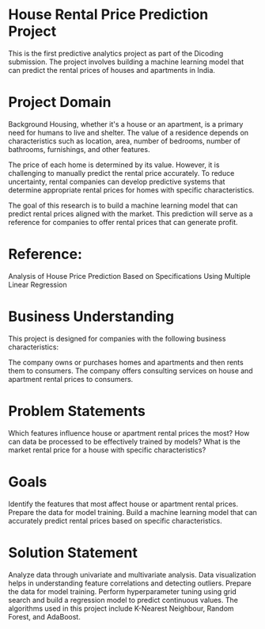 
# House Rental Price Prediction Project
This is the first predictive analytics project as part of the Dicoding submission. 
The project involves building a machine learning model that can predict the rental prices of houses and apartments in India.

# Project Domain
Background
Housing, whether it's a house or an apartment, is a primary need for humans to live and shelter. The value of a residence depends on characteristics such as location, area, number of bedrooms, number of bathrooms, furnishings, and other features.

The price of each home is determined by its value. However, it is challenging to manually predict the rental price accurately. To reduce uncertainty, rental companies can develop predictive systems that determine appropriate rental prices for homes with specific characteristics.

The goal of this research is to build a machine learning model that can predict rental prices aligned with the market. This prediction will serve as a reference for companies to offer rental prices that can generate profit.

# Reference: 
Analysis of House Price Prediction Based on Specifications Using Multiple Linear Regression

# Business Understanding
This project is designed for companies with the following business characteristics:

The company owns or purchases homes and apartments and then rents them to consumers.
The company offers consulting services on house and apartment rental prices to consumers.
# Problem Statements
Which features influence house or apartment rental prices the most?
How can data be processed to be effectively trained by models?
What is the market rental price for a house with specific characteristics?
# Goals
Identify the features that most affect house or apartment rental prices.
Prepare the data for model training.
Build a machine learning model that can accurately predict rental prices based on specific characteristics.
# Solution Statement
Analyze data through univariate and multivariate analysis. Data visualization helps in understanding feature correlations and detecting outliers.
Prepare the data for model training.
Perform hyperparameter tuning using grid search and build a regression model to predict continuous values. The algorithms used in this project include K-Nearest Neighbour, Random Forest, and AdaBoost.
